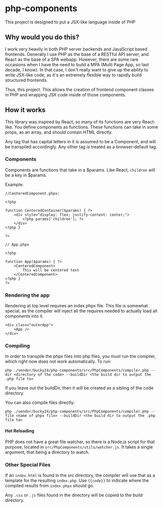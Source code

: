 # php-components

This project is designed to put a JSX-like language inside of PHP

## Why would you do this?

I work very heavily in both PHP server backends and JavaScript based frontends. Generally I use PHP as the base of a RESTful API server, and React as the base of a SPA webapp. However, there are some rare occasions when I have the need to build a MPA (Multi Page App, so last decade, I know). In that case, I don't really want to give up the ability to write JSX-like code, as it's an extremely flexible way to rapidly build structured frontends.

Thus, this project. This allows the creation of frontend component classes in PHP and wrapping JSX code inside of those components.

## How it works

This library was inspired by React, so many of its functions are very React-like. You define components as functions. These functions can take in some props, as an array, and should contain HTML directly.

Any tag that has capital letters in it is assumed to be a Component, and will be transpiled accordingly. Any other tag is treated as a browser-default tag.

### Components

Components are functions that take in a $params. Like React, `children` will be a key in $params.

Example:

```
//CenteredComponent.phpx:

<?php

function CenteredContainer($params) { ?>
    <div style="display: flex; justify-content: center;">
        <?php params['children']; ?>
    </div>
<?php }

?>

// App.phpx

<?php

function App($params) { ?>
    <CenteredComponent>
        This will be centered text
    </CenteredComponent>
<?php }
?>
```

### Rendering the app

Rendering at top level requires an index.phpx file. This file is somewhat special, as the compiler will inject all the requires needed to actually load all components into it.

```
<div class="outerApp">
    <App />
</div>
```

### Compiling

In order to transpile the phpx files into php files, you must run the compiler, which right now does not work automatically. To run:

`php ./vendor/bucky24/php-components/src/PhpComponents/compiler.php --dir <directory of the code> --buildDir <the build dir to output the .php file to>`

If you leave out the buildDir, then it will be created as a sibling of the code directory.

You can also compile files directly:

`php ./vendor/bucky24/php-components/src/PhpComponents/compiler.php --file <name of phpx file> --buildDir <the build dir to output the .php file to>`

#### Hot Reloading

PHP does not have a great file watcher, so there is a Node.js script for that purpose, located in `src/PhpComponents/utils/watcher.js`. It takes a single argument, that being a directory to watch.

### Other Special Files

If an `index.html` is found in the src directory, the compiler will use that as a template for the resulting `index.php`. Use `{{code}}` to indicate where the compiled results from `index.phpx` should go.

Any `.css` or `.js` files found in the directory will be copied to the build directory.